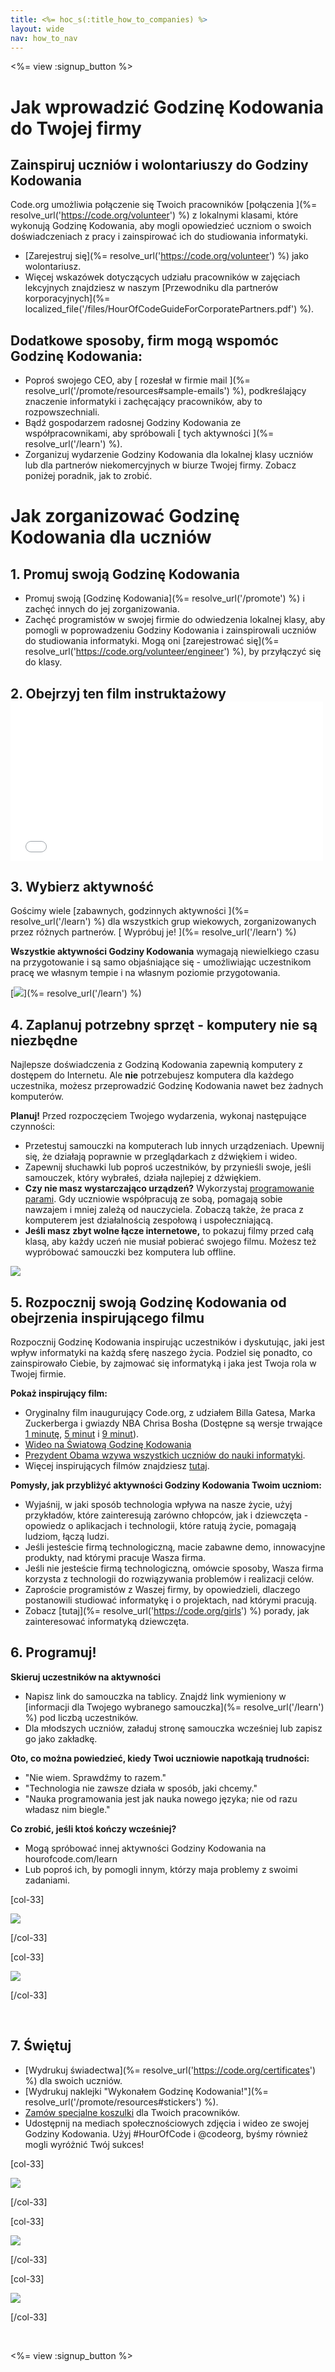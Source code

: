 ```yaml
---
title: <%= hoc_s(:title_how_to_companies) %>
layout: wide
nav: how_to_nav
---
```

<%= view :signup_button %>

# Jak wprowadzić Godzinę Kodowania do Twojej firmy

## Zainspiruj uczniów i wolontariuszy do Godziny Kodowania

Code.org umożliwia połączenie się Twoich pracowników [połączenia ](%= resolve_url('https://code.org/volunteer') %) z lokalnymi klasami, które wykonują Godzinę Kodowania, aby mogli opowiedzieć uczniom o swoich doświadczeniach z pracy i zainspirować ich do studiowania informatyki.

- [Zarejestruj się](%= resolve_url('https://code.org/volunteer') %) jako wolontariusz.
- Więcej wskazówek dotyczących udziału pracowników w zajęciach lekcyjnych znajdziesz w naszym [Przewodniku dla partnerów korporacyjnych](%= localized_file('/files/HourOfCodeGuideForCorporatePartners.pdf') %).

## Dodatkowe sposoby, firm mogą wspomóc Godzinę Kodowania:

- Poproś swojego CEO, aby [ rozesłał w firmie mail ](%= resolve_url('/promote/resources#sample-emails') %), podkreślający znaczenie informatyki i zachęcający pracowników, aby to rozpowszechniali. 
- Bądź gospodarzem radosnej Godziny Kodowania ze współpracownikami, aby spróbowali [ tych aktywności ](%= resolve_url('/learn') %).
- Zorganizuj wydarzenie Godziny Kodowania dla lokalnej klasy uczniów lub dla partnerów niekomercyjnych w biurze Twojej firmy. Zobacz poniżej poradnik, jak to zrobić.

# Jak zorganizować Godzinę Kodowania dla uczniów

## 1. Promuj swoją Godzinę Kodowania

- Promuj swoją [Godzinę Kodowania](%= resolve_url('/promote') %) i zachęć innych do jej zorganizowania.
- Zachęć programistów w swojej firmie do odwiedzenia lokalnej klasy, aby pomogli w poprowadzeniu Godziny Kodowania i zainspirowali uczniów do studiowania informatyki. Mogą oni [zarejestrować się](%= resolve_url('https://code.org/volunteer/engineer') %), by przyłączyć się do klasy.

## 2. Obejrzyj ten film instruktażowy <iframe width="500" height="255" src="//www.youtube.com/embed/SrnvvWDm73k" frameborder="0" allowfullscreen mark="crwd-mark"></iframe> 

## 3. Wybierz aktywność

Gościmy wiele [zabawnych, godzinnych aktywności ](%= resolve_url('/learn') %) dla wszystkich grup wiekowych, zorganizowanych przez różnych partnerów. [ Wypróbuj je! ](%= resolve_url('/learn') %)

**Wszystkie aktywności Godziny Kodowania** wymagają niewielkiego czasu na przygotowanie i są samo objaśniające się - umożliwiając uczestnikom pracę we własnym tempie i na własnym poziomie przygotowania.

[![](/images/fit-700/tutorials.png)](%= resolve_url('/learn') %)

## 4. Zaplanuj potrzebny sprzęt - komputery nie są niezbędne

Najlepsze doświadczenia z Godziną Kodowania zapewnią komputery z dostępem do Internetu. Ale **nie** potrzebujesz komputera dla każdego uczestnika, możesz przeprowadzić Godzinę Kodowania nawet bez żadnych komputerów.

**Planuj!** Przed rozpoczęciem Twojego wydarzenia, wykonaj następujące czynności:

- Przetestuj samouczki na komputerach lub innych urządzeniach. Upewnij się, że działają poprawnie w przeglądarkach z dźwiękiem i wideo.
- Zapewnij słuchawki lub poproś uczestników, by przynieśli swoje, jeśli samouczek, który wybrałeś, działa najlepiej z dźwiękiem.
- **Czy nie masz wystarczająco urządzeń?** Wykorzystaj [programowanie parami](https://www.youtube.com/watch?v=vgkahOzFH2Q). Gdy uczniowie współpracują ze sobą, pomagają sobie nawzajem i mniej zależą od nauczyciela. Zobaczą także, że praca z komputerem jest działalnością zespołową i uspołeczniającą.
- **Jeśli masz zbyt wolne łącze internetowe,** to pokazuj filmy przed całą klasą, aby każdy uczeń nie musiał pobierać swojego filmu. Możesz też wypróbować samouczki bez komputera lub offline.

<img src="/images/fit-350/group_ipad.jpg" />

## 5. Rozpocznij swoją Godzinę Kodowania od obejrzenia inspirującego filmu

Rozpocznij Godzinę Kodowania inspirując uczestników i dyskutując, jaki jest wpływ informatyki na każdą sferę naszego życia. Podziel się ponadto, co zainspirowało Ciebie, by zajmować się informatyką i jaka jest Twoja rola w Twojej firmie.

**Pokaż inspirujący film:**

- Oryginalny film inaugurujący Code.org, z udziałem Billa Gatesa, Marka Zuckerberga i gwiazdy NBA Chrisa Bosha (Dostępne są wersje trwające [1 minutę](https://www.youtube.com/watch?v=qYZF6oIZtfc), [5 minut](https://www.youtube.com/watch?v=nKIu9yen5nc) i [9 minut](https://www.youtube.com/watch?v=dU1xS07N-FA)).
- [ Wideo na Światową Godzinę Kodowania](https://www.youtube.com/watch?v=KsOIlDT145A)
- [ Prezydent Obama wzywa wszystkich uczniów do nauki informatyki](https://www.youtube.com/watch?v=6XvmhE1J9PY).
- Więcej inspirujących filmów znajdziesz [tutaj](https://www.youtube.com/playlist?list=PLzdnOPI1iJNfpD8i4Sx7U0y2MccnrNZuP).

**Pomysły, jak przybliżyć aktywności Godziny Kodowania Twoim uczniom:**

- Wyjaśnij, w jaki sposób technologia wpływa na nasze życie, użyj przykładów, które zainteresują zarówno chłopców, jak i dziewczęta - opowiedz o aplikacjach i technologii, które ratują życie, pomagają ludziom, łączą ludzi. 
- Jeśli jesteście firmą technologiczną, macie zabawne demo, innowacyjne produkty, nad którymi pracuje Wasza firma.
- Jeśli nie jesteście firmą technologiczną, omówcie sposoby, Wasza firma korzysta z technologii do rozwiązywania problemów i realizacji celów.
- Zaproście programistów z Waszej firmy, by opowiedzieli, dlaczego postanowili studiować informatykę i o projektach, nad którymi pracują.
- Zobacz [tutaj](%= resolve_url('https://code.org/girls') %) porady, jak zainteresować informatyką dziewczęta.

## 6. Programuj!

**Skieruj uczestników na aktywności**

- Napisz link do samouczka na tablicy. Znajdź link wymieniony w [informacji dla Twojego wybranego samouczka](%= resolve_url('/learn') %) pod liczbą uczestników.
- Dla młodszych uczniów, załaduj stronę samouczka wcześniej lub zapisz go jako zakładkę.

**Oto, co można powiedzieć, kiedy Twoi uczniowie napotkają trudności:**

- "Nie wiem. Sprawdźmy to razem."
- "Technologia nie zawsze działa w sposób, jaki chcemy."
- "Nauka programowania jest jak nauka nowego języka; nie od razu władasz nim biegle."

**Co zrobić, jeśli ktoś kończy wcześniej?**

- Mogą spróbować innej aktywności Godziny Kodowania na hourofcode.com/learn
- Lub poproś ich, by pomogli innym, którzy maja problemy z swoimi zadaniami.

[col-33]

![](/images/fit-250/highschoolgirls.jpeg)

[/col-33]

[col-33]

![](/images/fit-300/group_ar.jpg)

[/col-33]

<p style="clear:both">&nbsp;</p>

## 7. Świętuj

- [Wydrukuj świadectwa](%= resolve_url('https://code.org/certificates') %) dla swoich uczniów.
- [Wydrukuj naklejki "Wykonałem Godzinę Kodowania!"](%= resolve_url('/promote/resources#stickers') %).
- [Zamów specjalne koszulki](http://blog.code.org/post/132608499493/hour-of-code-shirts-and-more) dla Twoich pracowników.
- Udostępnij na mediach społecznościowych zdjęcia i wideo ze swojej Godziny Kodowania. Użyj #HourOfCode i @codeorg, byśmy również mogli wyróżnić Twój sukces!

[col-33]

![](/images/fit-250/celebrate2.jpeg)

[/col-33]

[col-33]

![](/images/fit-260/highlight-certificates.jpg)

[/col-33]

[col-33]

![](/images/fit-300/boy-certificate.jpg)

[/col-33]

<p style="clear:both">&nbsp;</p>

<%= view :signup_button %>